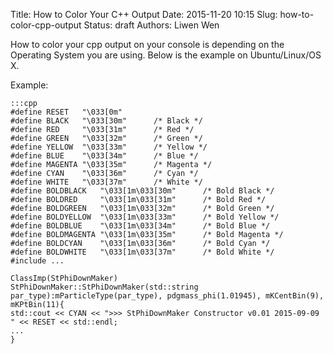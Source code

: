Title: How to Color Your C++ Output
Date: 2015-11-20 10:15
Slug: how-to-color-cpp-output
Status: draft
Authors: Liwen Wen

How to color your cpp output on your console is depending on the Operating System you are using. Below is the example on Ubuntu/Linux/OS X.

Example:

    :::cpp
    #define RESET   "\033[0m"
    #define BLACK   "\033[30m"      /* Black */
    #define RED     "\033[31m"      /* Red */
    #define GREEN   "\033[32m"      /* Green */
    #define YELLOW  "\033[33m"      /* Yellow */
    #define BLUE    "\033[34m"      /* Blue */
    #define MAGENTA "\033[35m"      /* Magenta */
    #define CYAN    "\033[36m"      /* Cyan */
    #define WHITE   "\033[37m"      /* White */
    #define BOLDBLACK   "\033[1m\033[30m"      /* Bold Black */
    #define BOLDRED     "\033[1m\033[31m"      /* Bold Red */
    #define BOLDGREEN   "\033[1m\033[32m"      /* Bold Green */
    #define BOLDYELLOW  "\033[1m\033[33m"      /* Bold Yellow */
    #define BOLDBLUE    "\033[1m\033[34m"      /* Bold Blue */
    #define BOLDMAGENTA "\033[1m\033[35m"      /* Bold Magenta */
    #define BOLDCYAN    "\033[1m\033[36m"      /* Bold Cyan */
    #define BOLDWHITE   "\033[1m\033[37m"      /* Bold White */ 
    #include ...

    ClassImp(StPhiDownMaker)
    StPhiDownMaker::StPhiDownMaker(std::string par_type):mParticleType(par_type), pdgmass_phi(1.01945), mKCentBin(9), mKPtBin(11){
    std::cout << CYAN << ">>> StPhiDownMaker Constructor v0.01 2015-09-09 " << RESET << std::endl;
    ...
    }
